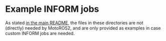 # Example INFORM jobs

As stated [in the main README](../README.md#example-inform-jobs), the files in these directories are not (directly) needed by MotoROS2, and are only provided as examples in case custom INFORM jobs are needed.

